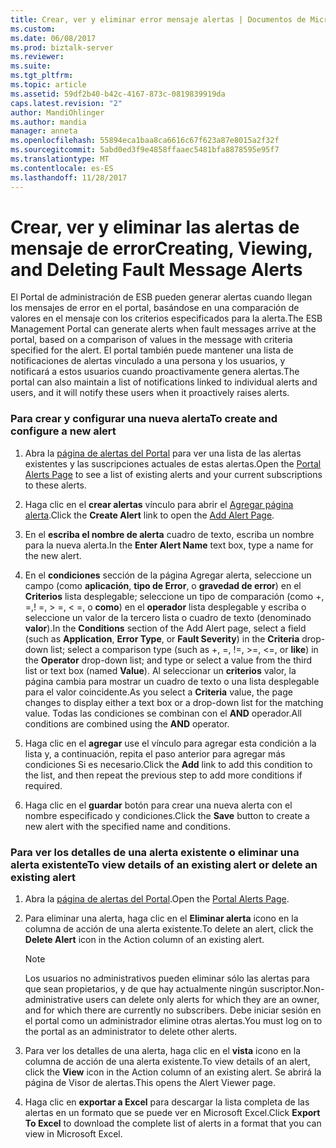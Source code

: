 ```yaml
---
title: Crear, ver y eliminar error mensaje alertas | Documentos de Microsoft
ms.custom: 
ms.date: 06/08/2017
ms.prod: biztalk-server
ms.reviewer: 
ms.suite: 
ms.tgt_pltfrm: 
ms.topic: article
ms.assetid: 59df2b40-b42c-4167-873c-0819839919da
caps.latest.revision: "2"
author: MandiOhlinger
ms.author: mandia
manager: anneta
ms.openlocfilehash: 55894eca1baa8ca6616c67f623a87e8015a2f32f
ms.sourcegitcommit: 5abd0ed3f9e4858ffaaec5481bfa8878595e95f7
ms.translationtype: MT
ms.contentlocale: es-ES
ms.lasthandoff: 11/28/2017
---
```

# <a name="creating-viewing-and-deleting-fault-message-alerts"></a><span data-ttu-id="5a13e-102">Crear, ver y eliminar las alertas de mensaje de error</span><span class="sxs-lookup"><span data-stu-id="5a13e-102">Creating, Viewing, and Deleting Fault Message Alerts</span></span>
<span data-ttu-id="5a13e-103">El Portal de administración de ESB pueden generar alertas cuando llegan los mensajes de error en el portal, basándose en una comparación de valores en el mensaje con los criterios especificados para la alerta.</span><span class="sxs-lookup"><span data-stu-id="5a13e-103">The ESB Management Portal can generate alerts when fault messages arrive at the portal, based on a comparison of values in the message with criteria specified for the alert.</span></span> <span data-ttu-id="5a13e-104">El portal también puede mantener una lista de notificaciones de alertas vinculado a una persona y los usuarios, y notificará a estos usuarios cuando proactivamente genera alertas.</span><span class="sxs-lookup"><span data-stu-id="5a13e-104">The portal can also maintain a list of notifications linked to individual alerts and users, and it will notify these users when it proactively raises alerts.</span></span>  
  
### <a name="to-create-and-configure-a-new-alert"></a><span data-ttu-id="5a13e-105">Para crear y configurar una nueva alerta</span><span class="sxs-lookup"><span data-stu-id="5a13e-105">To create and configure a new alert</span></span>  
  
1.  <span data-ttu-id="5a13e-106">Abra la [página de alertas del Portal](../esb-toolkit/portal-alerts-page.md) para ver una lista de las alertas existentes y las suscripciones actuales de estas alertas.</span><span class="sxs-lookup"><span data-stu-id="5a13e-106">Open the [Portal Alerts Page](../esb-toolkit/portal-alerts-page.md) to see a list of existing alerts and your current subscriptions to these alerts.</span></span>  
  
2.  <span data-ttu-id="5a13e-107">Haga clic en el **crear alertas** vínculo para abrir el [Agregar página alerta](../esb-toolkit/add-alert-page.md).</span><span class="sxs-lookup"><span data-stu-id="5a13e-107">Click the **Create Alert** link to open the [Add Alert Page](../esb-toolkit/add-alert-page.md).</span></span>  
  
3.  <span data-ttu-id="5a13e-108">En el **escriba el nombre de alerta** cuadro de texto, escriba un nombre para la nueva alerta.</span><span class="sxs-lookup"><span data-stu-id="5a13e-108">In the **Enter Alert Name** text box, type a name for the new alert.</span></span>  
  
4.  <span data-ttu-id="5a13e-109">En el **condiciones** sección de la página Agregar alerta, seleccione un campo (como **aplicación**, **tipo de Error**, o **gravedad de error**) en el **Criterios** lista desplegable; seleccione un tipo de comparación (como +, =,! =, > =, < =, o **como**) en el **operador** lista desplegable y escriba o seleccione un valor de la tercero lista o cuadro de texto (denominado **valor**).</span><span class="sxs-lookup"><span data-stu-id="5a13e-109">In the **Conditions** section of the Add Alert page, select a field (such as **Application**, **Error Type**, or **Fault Severity**) in the **Criteria** drop-down list; select a comparison type (such as +, =, !=, >=, <=, or **like**) in the **Operator** drop-down list; and type or select a value from the third list or text box (named **Value**).</span></span> <span data-ttu-id="5a13e-110">Al seleccionar un **criterios** valor, la página cambia para mostrar un cuadro de texto o una lista desplegable para el valor coincidente.</span><span class="sxs-lookup"><span data-stu-id="5a13e-110">As you select a **Criteria** value, the page changes to display either a text box or a drop-down list for the matching value.</span></span> <span data-ttu-id="5a13e-111">Todas las condiciones se combinan con el **AND** operador.</span><span class="sxs-lookup"><span data-stu-id="5a13e-111">All conditions are combined using the **AND** operator.</span></span>  
  
5.  <span data-ttu-id="5a13e-112">Haga clic en el **agregar** use el vínculo para agregar esta condición a la lista y, a continuación, repita el paso anterior para agregar más condiciones Si es necesario.</span><span class="sxs-lookup"><span data-stu-id="5a13e-112">Click the **Add** link to add this condition to the list, and then repeat the previous step to add more conditions if required.</span></span>  
  
6.  <span data-ttu-id="5a13e-113">Haga clic en el **guardar** botón para crear una nueva alerta con el nombre especificado y condiciones.</span><span class="sxs-lookup"><span data-stu-id="5a13e-113">Click the **Save** button to create a new alert with the specified name and conditions.</span></span>  
  
### <a name="to-view-details-of-an-existing-alert-or-delete-an-existing-alert"></a><span data-ttu-id="5a13e-114">Para ver los detalles de una alerta existente o eliminar una alerta existente</span><span class="sxs-lookup"><span data-stu-id="5a13e-114">To view details of an existing alert or delete an existing alert</span></span>  
  
1.  <span data-ttu-id="5a13e-115">Abra la [página de alertas del Portal](../esb-toolkit/portal-alerts-page.md).</span><span class="sxs-lookup"><span data-stu-id="5a13e-115">Open the [Portal Alerts Page](../esb-toolkit/portal-alerts-page.md).</span></span>  
  
2.  <span data-ttu-id="5a13e-116">Para eliminar una alerta, haga clic en el **Eliminar alerta** icono en la columna de acción de una alerta existente.</span><span class="sxs-lookup"><span data-stu-id="5a13e-116">To delete an alert, click the **Delete Alert** icon in the Action column of an existing alert.</span></span>  
  
    > [!NOTE]
    >  <span data-ttu-id="5a13e-117">Los usuarios no administrativos pueden eliminar sólo las alertas para que sean propietarios, y de que hay actualmente ningún suscriptor.</span><span class="sxs-lookup"><span data-stu-id="5a13e-117">Non-administrative users can delete only alerts for which they are an owner, and for which there are currently no subscribers.</span></span> <span data-ttu-id="5a13e-118">Debe iniciar sesión en el portal como un administrador elimine otras alertas.</span><span class="sxs-lookup"><span data-stu-id="5a13e-118">You must log on to the portal as an administrator to delete other alerts.</span></span>  
  
3.  <span data-ttu-id="5a13e-119">Para ver los detalles de una alerta, haga clic en el **vista** icono en la columna de acción de una alerta existente.</span><span class="sxs-lookup"><span data-stu-id="5a13e-119">To view details of an alert, click the **View** icon in the Action column of an existing alert.</span></span> <span data-ttu-id="5a13e-120">Se abrirá la página de Visor de alertas.</span><span class="sxs-lookup"><span data-stu-id="5a13e-120">This opens the Alert Viewer page.</span></span>  
  
4.  <span data-ttu-id="5a13e-121">Haga clic en **exportar a Excel** para descargar la lista completa de las alertas en un formato que se puede ver en Microsoft Excel.</span><span class="sxs-lookup"><span data-stu-id="5a13e-121">Click **Export To Excel** to download the complete list of alerts in a format that you can view in Microsoft Excel.</span></span>